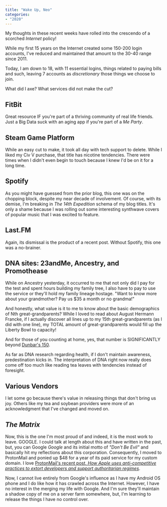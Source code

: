 ```yaml
---
title: "Wake Up, Neo"
categories:
- "2020"
---
```


My thoughts in these recent weeks have rolled into the crescendo of a scorched *Internet* policy!

While my first 15 years on the Internet created some 150-200 login accounts, I've reduced and maintained that amount to the 30-40 range since 2011.  

Today, I am down to 18, with 11 essential logins, things related to paying bills and such, leaving 7 accounts as *discretionary* those things we choose to join.

What did I axe?  What services did not make the cut?

## FitBit

Great resource IF you're part of a thriving community of real life friends.  Just a Big Data suck with an aging app if you're part of a *Me Party*. 

## Steam Game Platform

While an easy cut to make, it took all day with tech support to delete.  While I liked my Civ V purchase, that title has nicotine tendencies.  There were times when I didn't even begin to touch because I knew I'd be on it for a long time.

## Spotify

As you might have guessed from the prior blog, this one was on the chopping block, despite my near decade of involvement.  Of course, with its demise, I'm breaking in *The 14th Expedition* schema of my blog titles.  It's only a shame because I was rolling out some interesting synthwave covers of popular music that I was excited to feature.

## Last.FM

Again, its dismissal is the product of a recent post. Without Spotify, this one was a no-brainer.

## DNA sites: 23andMe, Ancestry, and Promothease

While on Ancestry yesterday, it occurred to me that not only did I pay for the test and spent hours building my family tree, I also have to pay to use the service or they'll hold my family lineage hostage.  "Want to know more about your grandmother?  Pay us $35 a month or no grandma!"  

And honestly, what value is it to me to know about the basic demographics of Nth great-grandparents?  While I loved to read about August Hermann Francke, if I actually discover all lines up to my 15th great-grandparents (as I did with one line), my TOTAL amount of great-grandparents would fill up the Liberty Bowl to capacity!

And for those of you counting at home, yes, that number is SIGNIFICANTLY beyond [Dunbar's 150](https://en.wikipedia.org/wiki/Dunbar%27s_number).

As far as DNA research regarding health, if I don't maintain awareness, predestination kicks in.  The interpretation of DNA right now really does come off too much like reading tea leaves with tendencies instead of foresight.

## Various Vendors

I let some go because there's value in releasing things that don't bring us joy.  Others like my tea and soybean providers were more of an acknowledgment that I've changed and moved on.

## *The Matrix*

Now, this is the one I'm most proud of and indeed, it is the most work to leave.  GOOGLE.  I could talk at length about this and have written in the past, but, you can Google *Google* and its initial motto of *"Don't Be Evil"* and basically hit my reflections about this corporation. Consequently, I moved to ProtonMail and ponied up $48 for a year of its paid service for my custom domain.  I love [ProtonMail's recent post, *How Apple uses anti-competitive practices to extort developers and support authoritarian regimes*](https://protonmail.com/blog/apple-app-store-antitrust/).

Now, I cannot live entirely from Google's influence as I have my Android OS phone and I do like how it has crawled across the Internet.  However, I have no interest in the merging my life with Google.  And I'm sure they'll maintain a shadow copy of me on a server farm somewhere, but, I'm learning to release the things I have no control over.
